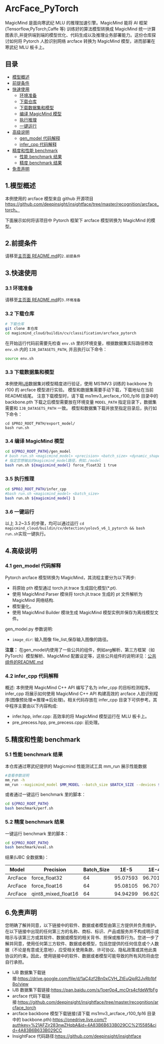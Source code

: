 # ArcFace_PyTorch

MagicMind 是面向寒武纪 MLU 的推理加速引擎。MagicMind 能将 AI 框架(Tensorflow,PyTorch,Caffe 等) 训练好的算法模型转换成 MagicMind 统一计算图表示,并提供端到端的模型优化、代码生成以及推理业务部署能力。这份仓库探讨如何将 Pytorch 人脸识别网络 arcface 转换为 MagicMind 模型，进而部署在寒武纪 MLU 板卡上。

## 目录

- [模型概述](#1模型概述)
- [前提条件](#2前提条件)
- [快速使用](#3快速使用)
  - [环境准备](#31-环境准备)
  - [下载仓库](#32-下载仓库)
  - [下载数据集和模型](#33-下载数据集和模型)
  - [编译 MagicMind 模型](#34-编译-magicmind-模型)
  - [执行推理](#35-执行推理)
  - [一键运行](#36-一键运行)
- [高级说明](#4高级说明)
  - [gen_model 代码解释](#41-gen_model-代码解释)
  - [infer_cpp 代码解释](#42-infer_cpp-代码解释)
- [精度和性能 benchmark](#5精度和性能-benchmark)
  - [性能 benchmark 结果](#51-性能-benchmark-结果)
  - [精度 benchmark 结果](#52-精度-benchmark-结果)
- [免责声明](#6免责声明)

## 1.模型概述

本例使用的 arcface 模型来自 github 开源项目 https://github.com/deepinsight/insightface/tree/master/recognition/arcface_torch。

下面展示如何将该项目中 Pytorch 框架下 arcface 模型转换为 MagicMind 的模型。

## 2.前提条件

请移至[主页面 README.md](../../../../README.md)的`2.前提条件`

## 3.快速使用

### 3.1 环境准备

请移至[主页面 README.md](../../../../README.md)的`3.环境准备`

### 3.2 下载仓库

```bash
# 下载仓库
git clone 本仓库
cd magicmind_cloud/buildin/cv/classification/arcface_pytorch
```


在开始运行代码前需要先检查 `env.sh` 里的环境变量，根据数据集实际路径修改 `env.sh` 内的 `IJB_DATASETS_PATH`, 并且执行以下命令：

```bash
source env.sh
```

### 3.3 下载数据集和模型

本例使用[IJB](https://www.nist.gov/itl/iad/ig/ijb-c-dataset-request-form)数据集对模型精度进行验证，使用 MS1MV3 训练的 backbone 为 r100 的 arcface 模型进行实验。
模型和数据集需要手动下载，下载地址在当前README结尾。
注意下载模型时，请下载 ms1mv3_arcface_r100_fp16 目录中的 backbone.pth
下载之后模型需要放在环境变量 `MODEL_PATH` 指定目录下，数据集需要和 `IJB_DATASETS_PATH` 一致。
模型和数据集下载并放至指定目录后，执行如下命令：

```
cd $PROJ_ROOT_PATH/export_model/
bash run.sh
```

### 3.4 编译 MagicMind 模型

```bash
cd ${PROJ_ROOT_PATH}/gen_model
# bash run.sh <magicmind_model> <precision> <batch_size> <dynamic_shape>
# 指定您想输出的magicmind_model路径，例如./model
bash run.sh ${magicmind_model} force_float32 1 true
```

### 3.5 执行推理 

```bash
cd $PROJ_ROOT_PATH/infer_cpp
#bash run.sh <magicmind_model> <batch_size> 
bash run.sh ${magicmind_model} 1
```

### 3.6 一键运行

以上 3.2~3.5 的步骤，均可以通过运行 `cd magicmind_cloud/buildin/cv/detection/yolov5_v6_1_pytorch && bash run.sh`实现一键执行。

## 4.高级说明

### 4.1 gen_model 代码解释

Pytorch arcface 模型转换为 MagicMind，其流程主要分为以下两步:

- 将原始 pth 模型通过 torch.jit.trace 生成固化模型(\*.pt).
- 使用 MagicMind Parser 模块将 torch.jit.trace 生成的 pt 文件解析为 MagicMind 网络结构.
- 模型量化。
- 使用 MagicMind Builder 模块生成 MagicMind 模型实例并保存为离线模型文件。

gen_model.py 参数说明:

- `image_dir`: 输入图像 file_list,保存输入图像的路径。

**注意：**
在gen_model内使用了一些公共的组件，例如arg解析、第三方框架（如PyTorch）模型解析、MagicMind 配置设定等，这些公共组件的说明详见：[公共组件的README.md](../../../python_common/README.md)
### 4.2 infer_cpp 代码解释

概述:
本例使用 MagicMind C++ API 编写了名为 infer_cpp 的目标检测程序。infer_cpp 将展示如何使用 MagicMind C++ API 构建高效的 arcface 人脸识别程序(图像预处理=>推理=>后处理)。相关代码存放在 infer_cpp 目录下可供参考。其中程序主要由以下内容构成:

- infer.hpp, infer.cpp: 高效率的将 MagicMind 模型运行在 MLU 板卡上。
- pre_precess.hpp, pre_precess.cpp: 前处理。

## 5.精度和性能 benchmark

### 5.1 性能 benchmark 结果

本仓库通过寒武纪提供的 Magicmind 性能测试工具 mm_run 展示性能数据

```bash
#查看参数说明
mm_run -h
mm_run --magicmind_model $MM_MODEL --batch_size $BATCH_SIZE --devices $DEV_ID --iterations 1000
```

或者通过一键运行 benchmark 里的脚本：

```bash
cd ${PROJ_ROOT_PATH}
bash benchmark/perf.sh
```

### 5.2 精度 benchmark 结果

一键运行 benchmark 里的脚本：

```bash
cd ${PROJ_ROOT_PATH}
bash benchmark/eval.sh
```

结果(IJBC 全数据集)：

| Model    | Precision          | Batch_Size | 1E-5     | 1E-4     | 
| -------- | ------------------- | ---------- | -------- | -------- | 
| ArcFace | force_float32       | 64          | 95.07593  | 96.70195  | 
| ArcFace | force_float16       | 64          | 95.08105  | 96.70706  | 
| ArcFace | qint8_mixed_float16 | 64          | 94.94299  | 96.62014  | 

## 6.免责声明

您明确了解并同意，以下链接中的软件、数据或者模型由第三方提供并负责维护。在以下链接中出现的任何第三方的名称、商标、标识、产品或服务并不构成明示或暗示与该第三方或其软件、数据或模型的相关背书、担保或推荐行为。您进一步了解并同意，使用任何第三方软件、数据或者模型，包括您提供的任何信息或个人数据（不论是有意或无意地），应受相关使用条款、许可协议、隐私政策或其他此类协议的约束。因此，使用链接中的软件、数据或者模型可能导致的所有风险将由您自行承担。

- IJB 数据集下载链接:https://drive.google.com/file/d/1aC4zf2Bn0xCVH_ZtEuQipR2JvRb1bf8o/view
- IJB 数据集下载链接:https://pan.baidu.com/s/1oer0p4_mcOrs4cfdeWfbFg
- arcface 代码下载链接:https://github.com/deepinsight/insightface/tree/master/recognition/arcface_torch
- arcface backbone 模型下载链接(请下载 ms1mv3_arcface_r100_fp16 目录中的 backbone.pth):https://onedrive.live.com/?authkey=%21AFZjr283nwZHqbA&id=4A83B6B633B029CC%215585&cid=4A83B6B633B029CC
- InsightFace 代码路径:https://github.com/deepinsight/insightface
